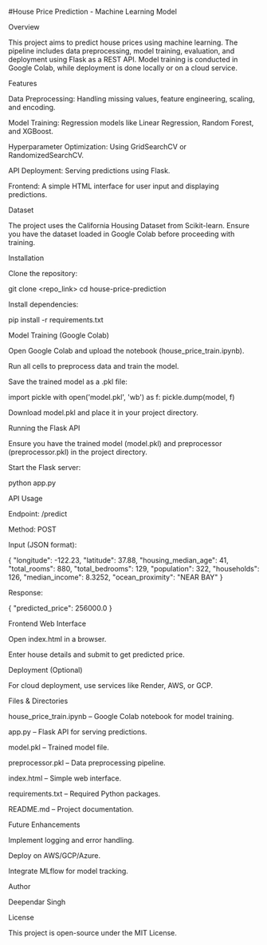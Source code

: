 #House Price Prediction - Machine Learning Model

Overview

This project aims to predict house prices using machine learning. The pipeline includes data preprocessing, model training, evaluation, and deployment using Flask as a REST API. Model training is conducted in Google Colab, while deployment is done locally or on a cloud service.

Features

Data Preprocessing: Handling missing values, feature engineering, scaling, and encoding.

Model Training: Regression models like Linear Regression, Random Forest, and XGBoost.

Hyperparameter Optimization: Using GridSearchCV or RandomizedSearchCV.

API Deployment: Serving predictions using Flask.

Frontend: A simple HTML interface for user input and displaying predictions.

Dataset

The project uses the California Housing Dataset from Scikit-learn. Ensure you have the dataset loaded in Google Colab before proceeding with training.

Installation

Clone the repository:

git clone <repo_link>
cd house-price-prediction

Install dependencies:

pip install -r requirements.txt

Model Training (Google Colab)

Open Google Colab and upload the notebook (house_price_train.ipynb).

Run all cells to preprocess data and train the model.

Save the trained model as a .pkl file:

import pickle
with open('model.pkl', 'wb') as f:
    pickle.dump(model, f)

Download model.pkl and place it in your project directory.

Running the Flask API

Ensure you have the trained model (model.pkl) and preprocessor (preprocessor.pkl) in the project directory.

Start the Flask server:

python app.py

API Usage

Endpoint: /predict

Method: POST

Input (JSON format):

{
  "longitude": -122.23,
  "latitude": 37.88,
  "housing_median_age": 41,
  "total_rooms": 880,
  "total_bedrooms": 129,
  "population": 322,
  "households": 126,
  "median_income": 8.3252,
  "ocean_proximity": "NEAR BAY"
}

Response:

{
  "predicted_price": 256000.0
}

Frontend Web Interface

Open index.html in a browser.

Enter house details and submit to get predicted price.

Deployment (Optional)

For cloud deployment, use services like Render, AWS, or GCP.

Files & Directories

house_price_train.ipynb – Google Colab notebook for model training.

app.py – Flask API for serving predictions.

model.pkl – Trained model file.

preprocessor.pkl – Data preprocessing pipeline.

index.html – Simple web interface.

requirements.txt – Required Python packages.

README.md – Project documentation.

Future Enhancements

Implement logging and error handling.

Deploy on AWS/GCP/Azure.

Integrate MLflow for model tracking.

Author

Deependar Singh

License

This project is open-source under the MIT License.

